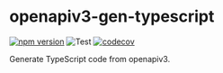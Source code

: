 # openapiv3-gen-typescript

[![npm version](https://img.shields.io/npm/v/openapiv3-gen-typescript.svg)](https://www.npmjs.com/package/openapiv3-gen-typescript) 
![Test](https://github.com/yunke-yunfly/openapiv3-gen-typescript/workflows/Test/badge.svg)
[![codecov](https://codecov.io/gh/yunke-yunfly/openapiv3-gen-typescript/branch/master/graph/badge.svg)](https://app.codecov.io/gh/yunke-yunfly/openapiv3-gen-typescript)


Generate TypeScript code from openapiv3.
